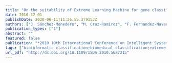 ```yaml
---
title: "On the suitability of Extreme Learning Machine for gene classification using feature selection"
date: 2010-12-01
publishDate: 2020-06-11T11:26:55.379153Z
authors: ["J. Sánchez-Monedero", "M. Cruz-Ramirez", "F. Fernandez-Navarro", "J. C. Fernandez", "P. A. Gutierrez", "C. Hervas-Martinez"]
publication_types: ["1"]
abstract: ""
featured: false
publication: "*2010 10th International Conference on Intelligent Systems Design and Applications (ISDA)*"
tags: ["bioinformatic classification;biomedical classification;extreme learning machine;fast correlation-based filter;feature selection;gene classification;biology computing;feature extraction;genetics;learning (artificial intelligence);pattern classification;"]
url_pdf: "http://dx.doi.org/10.1109/ISDA.2010.5687215"
---
```


